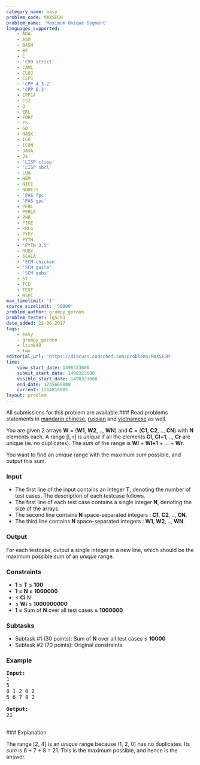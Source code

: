 ```yaml
---
category_name: easy
problem_code: MAXSEGM
problem_name: 'Maximum Unique Segment'
languages_supported:
    - ADA
    - ASM
    - BASH
    - BF
    - C
    - 'C99 strict'
    - CAML
    - CLOJ
    - CLPS
    - 'CPP 4.3.2'
    - 'CPP 6.3'
    - CPP14
    - CS2
    - D
    - ERL
    - FORT
    - FS
    - GO
    - HASK
    - ICK
    - ICON
    - JAVA
    - JS
    - 'LISP clisp'
    - 'LISP sbcl'
    - LUA
    - NEM
    - NICE
    - NODEJS
    - 'PAS fpc'
    - 'PAS gpc'
    - PERL
    - PERL6
    - PHP
    - PIKE
    - PRLG
    - PYPY
    - PYTH
    - 'PYTH 3.5'
    - RUBY
    - SCALA
    - 'SCM chicken'
    - 'SCM guile'
    - 'SCM qobi'
    - ST
    - TCL
    - TEXT
    - WSPC
max_timelimit: '1'
source_sizelimit: '50000'
problem_author: grumpy_gordon
problem_tester: lg5293
date_added: 21-06-2017
tags:
    - easy
    - grumpy_gordon
    - ltime49
    - two
editorial_url: 'https://discuss.codechef.com/problems/MAXSEGM'
time:
    view_start_date: 1498323600
    submit_start_date: 1498323600
    visible_start_date: 1498323600
    end_date: 1735669800
    current: 1514816005
layout: problem
---
```

All submissions for this problem are available.### Read problems statements in [mandarin chinese](http://www.codechef.com/download/translated/LTIME49/mandarin/MAXSEGM.pdf), [russian](http://www.codechef.com/download/translated/LTIME49/russian/MAXSEGM.pdf) and [vietnamese](http://www.codechef.com/download/translated/LTIME49/vietnamese/MAXSEGM.pdf) as well.

You are given 2 arrays **W** = (**W1**, **W2**, .., **WN**) and **C** = (**C1**, **C2**, .., **CN**) with **N** elements each. A range \[l, r\] is _unique_ if all the elements **Cl**, **Cl+1**, .., **Cr** are unique (ie. no duplicates). The _sum_ of the range is **Wl** + **Wl+1** + ... + **Wr**.

You want to find an _unique_ range with the maximum _sum_ possible, and output this sum.

### Input

- The first line of the input contains an integer **T**, denoting the number of test cases. The description of each testcase follows.
- The first line of each test case contains a single integer **N**, denoting the size of the arrays.
- The second line contains **N** space-separated integers : **C1**, **C2**, .., **CN**.
- The third line contains **N** space-separated integers : **W1**, **W2**, .., **WN**.

### Output

For each testcase, output a single integer in a new line, which should be the maximum possible _sum_ of an _unique_ range.

### Constraints

- **1** ≤ **T** ≤ **100**
- **1** ≤ **N** ≤ **1000000**
- ≤ **Ci** N
- ≤ **Wi** ≤ **1000000000**
- **1** ≤ Sum of **N** over all test cases ≤ **1000000**

### Subtasks

- Subtask #1 (30 points): Sum of **N** over all test cases ≤ **10000**
- Subtask #2 (70 points): Original constraints

### Example

<pre><b>Input:</b>
1
5
0 1 2 0 2
5 6 7 8 2

<b>Output:</b>
21

</pre>### Explanation
The range \[2, 4\] is an _unique_ range because (1, 2, 0) has no duplicates. Its _sum_ is 6 + 7 + 8 = 21. This is the maximum possible, and hence is the answer.
